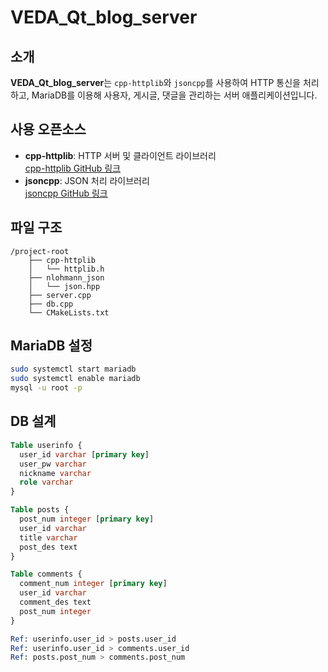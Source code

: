 # VEDA_Qt_blog_server

## 소개

**VEDA_Qt_blog_server**는 `cpp-httplib`와 `jsoncpp`를 사용하여 HTTP 통신을 처리하고, MariaDB를 이용해 사용자, 게시글, 댓글을 관리하는 서버 애플리케이션입니다.

## 사용 오픈소스

- **cpp-httplib**: HTTP 서버 및 클라이언트 라이브러리  
  [cpp-httplib GitHub 링크](https://github.com/yhirose/cpp-httplib/blob/master/httplib.h)
- **jsoncpp**: JSON 처리 라이브러리  
  [jsoncpp GitHub 링크](https://github.com/open-source-parsers/jsoncpp)

## 파일 구조

```plaintext
/project-root
    ├── cpp-httplib
    │   └── httplib.h
    ├── nlohmann_json
    │   └── json.hpp
    ├── server.cpp
    ├── db.cpp
    └── CMakeLists.txt
```
## MariaDB 설정

```bash
sudo systemctl start mariadb
sudo systemctl enable mariadb
mysql -u root -p
```

## DB 설계

```sql
Table userinfo {
  user_id varchar [primary key]
  user_pw varchar
  nickname varchar 
  role varchar
}

Table posts {
  post_num integer [primary key]
  user_id varchar
  title varchar
  post_des text
}

Table comments {
  comment_num integer [primary key]
  user_id varchar
  comment_des text 
  post_num integer
}

Ref: userinfo.user_id > posts.user_id
Ref: userinfo.user_id > comments.user_id
Ref: posts.post_num > comments.post_num
```
